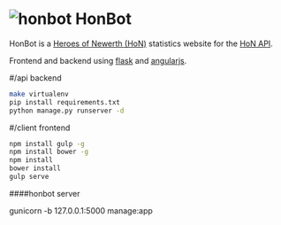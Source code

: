 ![honbot](http://i.imgur.com/eniKwWN.jpg)
HonBot
=============
HonBot is a [Heroes of Newerth (HoN)](http://www.heroesofnewerth.com/) statistics website for the [HoN API](http://api.heroesofnewerth.com/).

Frontend and backend using [flask](http://flask.pocoo.org/) and [angularjs](https://angularjs.org/).

#/api backend  
```bash
make virtualenv
pip install requirements.txt
python manage.py runserver -d
```

#/client frontend
```bash
npm install gulp -g
npm install bower -g
npm install
bower install
gulp serve
```

####honbot server

gunicorn -b 127.0.0.1:5000 manage:app
